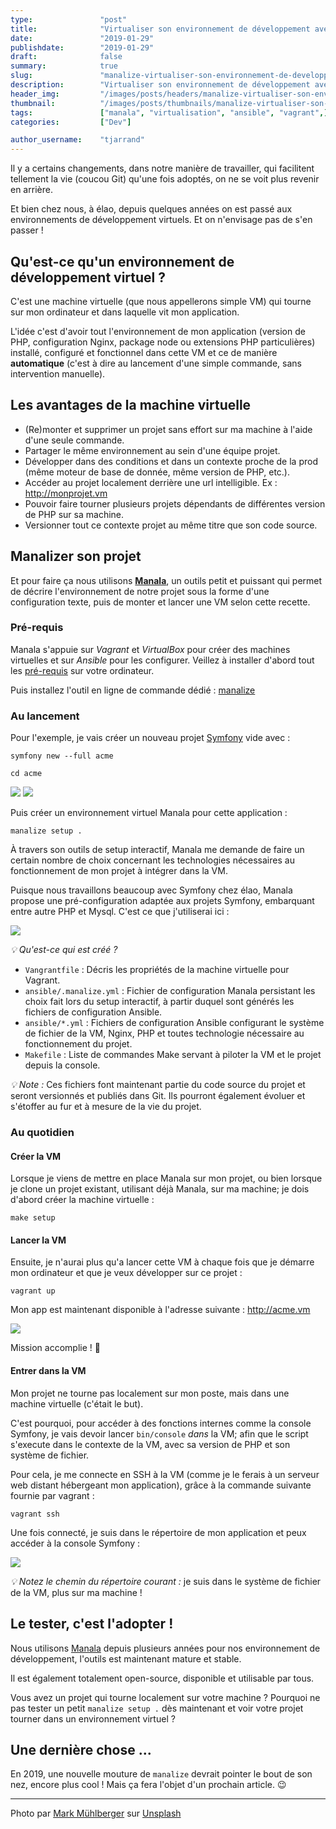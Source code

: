 ```yaml
---
type:               "post"
title:              "Virtualiser son environnement de développement avec Manalize ✨"
date:               "2019-01-29"
publishdate:        "2019-01-29"
draft:              false
summary:            true
slug:               "manalize-virtualiser-son-environnement-de-developpement"
description:        "Virtualiser son environnement de développement avec Manalize ✨"
header_img:         "/images/posts/headers/manalize-virtualiser-son-environnement-de-developpement.jpg"
thumbnail:          "/images/posts/thumbnails/manalize-virtualiser-son-environnement-de-developpement.jpg"
tags:               ["manala", "virtualisation", "ansible", "vagrant",]
categories:         ["Dev"]

author_username:    "tjarrand"
---
```


Il y a certains changements, dans notre manière de travailler, qui facilitent tellement la vie (coucou Git) qu'une fois adoptés, on ne se voit plus revenir en arrière.

Et bien chez nous, à élao, depuis quelques années on est passé aux environnements de développement virtuels. Et on n'envisage pas de s'en passer !

## Qu'est-ce qu'un environnement de développement virtuel ?

C'est une machine virtuelle (que nous appellerons simple VM) qui tourne sur mon ordinateur et dans laquelle vit mon application.

L'idée c'est d'avoir tout l'environnement de mon application (version de PHP, configuration Nginx, package node ou extensions PHP particulières) installé, configuré et fonctionnel dans cette VM et ce de manière __automatique__ (c'est à dire au lancement d'une simple commande, sans intervention manuelle).

## Les avantages de la machine virtuelle

- (Re)monter et supprimer un projet sans effort sur ma machine à l'aide d'une seule commande.
- Partager le même environnement au sein d'une équipe projet.
- Développer dans des conditions et dans un contexte proche de la prod (même moteur de base de donnée, même version de PHP, etc.).
- Accéder au projet localement derrière une url intelligible. Ex : http://monprojet.vm
- Pouvoir faire tourner plusieurs projets dépendants de différentes version de PHP sur sa machine.
- Versionner tout ce contexte projet au même titre que son code source.

## Manalizer son projet

Et pour faire ça nous utilisons __[Manala](http://www.manala.io/)__, un outils petit et puissant qui permet de décrire l'environnement de notre projet sous la forme d'une configuration texte, puis de monter et lancer une VM selon cette recette.

### Pré-requis

Manala s'appuie sur _Vagrant_ et _VirtualBox_ pour créer des machines virtuelles et sur _Ansible_ pour les configurer. Veillez à installer d'abord tout les [pré-requis](https://github.com/manala/manalize#prerequisites) sur votre ordinateur.

Puis installez l'outil en ligne de commande dédié : [manalize](https://github.com/manala/manalize#installation)

### Au lancement

Pour l'exemple, je vais créer un nouveau projet [Symfony](https://symfony.com/download) vide avec :

`symfony new --full acme`

`cd acme`

![](/images/posts/2019/manalize-virtualiser-son-environnement-de-developpement/empty_symfony_projetc.png)
![](/images/posts/2019/manalize-virtualiser-son-environnement-de-developpement/empty_symfony_projetc_browser.png)

Puis créer un environnement virtuel Manala pour cette application :

`manalize setup .`

À travers son outils de setup interactif, Manala me demande de faire un certain nombre de choix concernant les technologies nécessaires au fonctionnement de mon projet à intégrer dans la VM.

Puisque nous travaillons beaucoup avec Symfony chez élao, Manala propose une pré-configuration adaptée aux projets Symfony, embarquant entre autre PHP et Mysql. C'est ce que j'utiliserai ici :

![](/images/posts/2019/manalize-virtualiser-son-environnement-de-developpement/setup.png)

_💡 Qu'est-ce qui est créé ?_

- `Vangrantfile` : Décris les propriétés de la machine virtuelle pour Vagrant.
- `ansible/.manalize.yml` : Fichier de configuration Manala persistant les choix fait lors du setup interactif, à partir duquel sont générés les fichiers de configuration Ansible.
- `ansible/*.yml` : Fichiers de configuration Ansible configurant le système de fichier de la VM, Nginx, PHP et toutes technologie nécessaire au fonctionnement du projet.
- `Makefile` : Liste de commandes Make servant à piloter la VM et le projet depuis la console.

_💡 Note :_ Ces fichiers font maintenant partie du code source du projet et seront versionnés et publiés dans Git. Ils pourront également évoluer et s'étoffer au fur et à mesure de la vie du projet.

### Au quotidien

#### Créer la VM

Lorsque je viens de mettre en place Manala sur mon projet, ou bien lorsque je clone un projet existant, utilisant déjà Manala, sur ma machine; je dois d'abord créer la machine virtuelle :

`make setup`

#### Lancer la VM

Ensuite, je n'aurai plus qu'a lancer cette VM à chaque fois que je démarre mon ordinateur et que je veux développer sur ce projet :

`vagrant up`

Mon app est maintenant disponible à l'adresse suivante : http://acme.vm

![](/images/posts/2019/manalize-virtualiser-son-environnement-de-developpement/symfony_in_vm.png)

Mission accomplie ! 🎉

#### Entrer dans la VM

Mon projet ne tourne pas localement sur mon poste, mais dans une machine virtuelle (c'était le but).

C'est pourquoi, pour accéder à des fonctions internes comme la console Symfony, je vais devoir lancer `bin/console` _dans_ la VM; afin que le script s'execute dans le contexte de la VM, avec sa version de PHP et son système de fichier.

Pour cela, je me connecte en SSH à la VM (comme je le ferais à un serveur web distant hébergeant mon application), grâce à la commande suivante fournie par vagrant :

`vagrant ssh`

Une fois connecté, je suis dans le répertoire de mon application et peux accéder à la console Symfony :

![](/images/posts/2019/manalize-virtualiser-son-environnement-de-developpement/symfony_cli_in_vm.png)

_💡 Notez le chemin du répertoire courant :_ je suis dans le système de fichier de la VM, plus sur ma machine !

## Le tester, c'est l'adopter !

Nous utilisons [Manala](http://manala.io) depuis plusieurs années pour nos environnement de développement, l'outils est maintenant mature et stable.

Il est également totalement open-source, disponible et utilisable par tous.

Vous avez un projet qui tourne localement sur votre machine ?
Pourquoi ne pas tester un petit `manalize setup .` dès maintenant et voir votre projet tourner dans un environnement virtuel ?

## Une dernière chose ...

En 2019, une nouvelle mouture de `manalize` devrait pointer le bout de son nez, encore plus cool !
Mais ça fera l'objet d'un prochain article. 😉

---

<span>Photo par <a href="https://unsplash.com/photos/zen35Y3B834?utm_source=unsplash&amp;utm_medium=referral&amp;utm_content=creditCopyText">Mark Mühlberger</a> sur <a href="/?utm_source=unsplash&amp;utm_medium=referral&amp;utm_content=creditCopyText">Unsplash</a></span>
